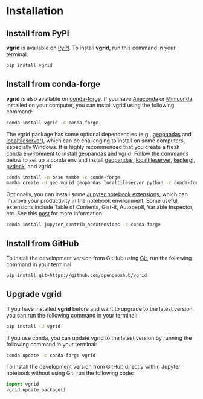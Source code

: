 # Installation

## Install from PyPI

**vgrid** is available on [PyPI](https://pypi.org/project/vgrid/). To install **vgrid**, run this command in your terminal:

```bash
pip install vgrid
```

## Install from conda-forge

**vgrid** is also available on [conda-forge](https://anaconda.org/conda-forge/vgrid). If you have
[Anaconda](https://www.anaconda.com/distribution/#download-section) or [Miniconda](https://docs.conda.io/en/latest/miniconda.html) installed on your computer, you can install vgrid using the following command:

```bash
conda install vgrid -c conda-forge
```

The vgrid package has some optional dependencies (e.g., [geopandas](https://geopandas.org/) and [localtileserver](https://github.com/banesullivan/localtileserver)), which can be challenging to install on some computers, especially Windows. It is highly recommended that you create a fresh conda environment to install geopandas and vgrid. Follow the commands below to set up a conda env and install [geopandas](https://geopandas.org), [localtileserver](https://github.com/banesullivan/localtileserver), [keplergl](https://docs.kepler.gl/docs/keplergl-jupyter), [pydeck](https://deckgl.readthedocs.io/), and vgrid.

```bash
conda install -n base mamba -c conda-forge
mamba create -n geo vgrid geopandas localtileserver python -c conda-forge
```

Optionally, you can install some [Jupyter notebook extensions](https://github.com/ipython-contrib/jupyter_contrib_nbextensions), which can improve your productivity in the notebook environment. Some useful extensions include Table of Contents, Gist-it, Autopep8, Variable Inspector, etc. See this [post](https://towardsdatascience.com/jupyter-notebook-extensions-517fa69d2231) for more information.

```bash
conda install jupyter_contrib_nbextensions -c conda-forge
```

## Install from GitHub

To install the development version from GitHub using [Git](https://git-scm.com/), run the following command in your terminal:

```bash
pip install git+https://github.com/opengeoshub/vgrid
```


## Upgrade vgrid

If you have installed **vgrid** before and want to upgrade to the latest version, you can run the following command in your terminal:

```bash
pip install -U vgrid
```

If you use conda, you can update vgrid to the latest version by running the following command in your terminal:

```bash
conda update -c conda-forge vgrid
```

To install the development version from GitHub directly within Jupyter notebook without using Git, run the following code:

```python
import vgrid
vgrid.update_package()
```

